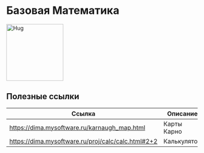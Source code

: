 # Базовая Математика

<img alt="Hug" src="https://github.com/maxbarsukov/itmo/blob/master/.docs/hug.gif" height="150">

## Полезные ссылки

| Ссылка | Описание |
| --- | --- |
| https://dima.mysoftware.ru/karnaugh_map.html | Карты Карно |
| https://dima.mysoftware.ru/proj/calc/calc.html#2+2 | Калькулятор |
